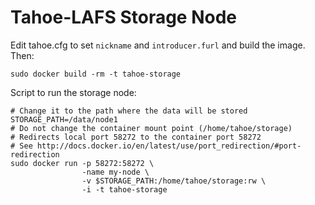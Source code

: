 # Tahoe-LAFS Storage Node

Edit tahoe.cfg to set `nickname` and `introducer.furl` and build the image. Then:

    sudo docker build -rm -t tahoe-storage
    
Script to run the storage node:

    # Change it to the path where the data will be stored
    STORAGE_PATH=/data/node1
    # Do not change the container mount point (/home/tahoe/storage)
    # Redirects local port 58272 to the container port 58272
    # See http://docs.docker.io/en/latest/use/port_redirection/#port-redirection
    sudo docker run -p 58272:58272 \
                    -name my-node \
                    -v $STORAGE_PATH:/home/tahoe/storage:rw \
                    -i -t tahoe-storage
